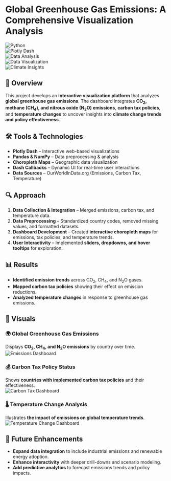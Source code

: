 # Global Greenhouse Gas Emissions: A Comprehensive Visualization Analysis  

![Python](https://img.shields.io/badge/Python-3.10-blue)  
![Plotly Dash](https://img.shields.io/badge/Plotly%20Dash-Interactive%20Visualization-orange)  
![Data Analysis](https://img.shields.io/badge/Data%20Analysis-Pandas%20&%20NumPy-green)  
![Data Visualization](https://img.shields.io/badge/Data%20Visualization-Choropleth%20Maps-purple)  
![Climate Insights](https://img.shields.io/badge/Climate%20Insights-Policy%20&%20Trends-red)  

## 📌 Overview  
This project develops an **interactive visualization platform** that analyzes **global greenhouse gas emissions**. The dashboard integrates **CO<sub>2</sub>, methane (CH<sub>4</sub>), and nitrous oxide (N<sub>2</sub>O) emissions**, **carbon tax policies**, and **temperature changes** to uncover insights into **climate change trends and policy effectiveness**.  

## 🛠 Tools & Technologies  
- **Plotly Dash** – Interactive web-based visualizations  
- **Pandas & NumPy** – Data preprocessing & analysis  
- **Choropleth Maps** – Geographic data visualization  
- **Dash Callbacks** – Dynamic UI for real-time user interactions  
- **Data Sources** – OurWorldInData.org (Emissions, Carbon Tax, Temperature)  

## 🔍 Approach  
1. **Data Collection & Integration** – Merged emissions, carbon tax, and temperature data.  
2. **Data Preprocessing** – Standardized country codes, removed missing values, and formatted datasets.  
3. **Dashboard Development** – Created **interactive choropleth maps** for emissions, tax policies, and temperature trends.  
4. **User Interactivity** – Implemented **sliders, dropdowns, and hover tooltips** for exploration.  

## 📊 Results  
- **Identified emission trends** across CO<sub>2</sub>, CH<sub>4</sub>, and N<sub>2</sub>O gases.  
- **Mapped carbon tax policies** showing their effect on emission reductions.  
- **Analyzed temperature changes** in response to greenhouse gas emissions.  

## 📸 Visuals  

### 🌍 Global Greenhouse Gas Emissions  
Displays **CO<sub>2</sub>, CH<sub>4</sub>, and N<sub>2</sub>O emissions** by country over time.  
![Emissions Dashboard](images/emissions_dashboard.png)  

### 💰 Carbon Tax Policy Status  
Shows **countries with implemented carbon tax policies** and their effectiveness.  
![Carbon Tax Dashboard](images/carbon_tax_dashboard.png)  

### 🌡️ Temperature Change Analysis  
Illustrates **the impact of emissions on global temperature trends**.  
![Temperature Change Dashboard](images/temperature_change_dashboard.png)  

## 🚀 Future Enhancements  
- **Expand data integration** to include industrial emissions and renewable energy adoption.  
- **Enhance interactivity** with deeper drill-downs and scenario modeling.  
- **Add predictive analytics** to forecast emissions trends and policy impacts.  
